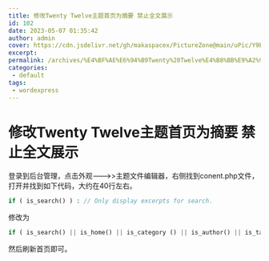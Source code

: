 ```yaml
---
title: 修改Twenty Twelve主题首页为摘要 禁止全文展示
id: 102
date: 2023-05-07 01:35:42
author: admin
cover: https://cdn.jsdelivr.net/gh/makaspacex/PictureZone@main/uPic/Y9EXGw.png
excerpt: 
permalink: /archives/%E4%BF%AE%E6%94%B9Twenty%20Twelve%E4%B8%BB%E9%A2%98%E9%A6%96%E9%A1%B5%E4%B8%BA%E6%91%98%E8%A6%81%20%E7%A6%81%E6%AD%A2%E5%85%A8%E6%96%87%E5%B1%95%E7%A4%BA
categories:
 - default
tags: 
 - wordexpress
---
```


# 修改Twenty Twelve主题首页为摘要 禁止全文展示

登录到后台管理，点击外观--->>主题文件编辑器，右侧找到conent.php文件，打开并找到如下代码，大约在40行左右。

```php
if ( is_search() ) : // Only display excerpts for search. 
```

修改为

```php
if ( is_search() || is_home() || is_category () || is_author() || is_tag() || is_archive() ) : // Only display excerpts for search. 
```

然后刷新首页即可。
